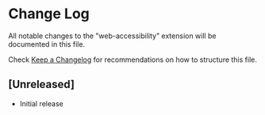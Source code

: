 # Change Log

All notable changes to the "web-accessibility" extension will be documented in this file.

Check [Keep a Changelog](http://keepachangelog.com/) for recommendations on how to structure this file.

## [Unreleased]

- Initial release